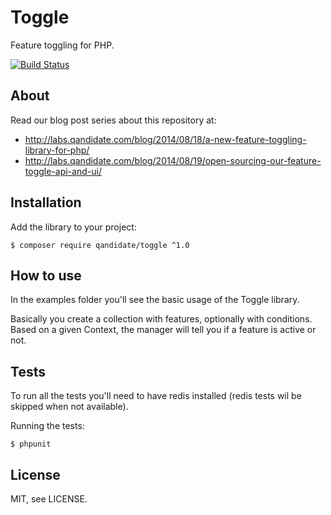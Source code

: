 Toggle
======

Feature toggling for PHP.

[![Build Status](https://travis-ci.org/qandidate-labs/qandidate-toggle.svg?branch=master)](https://travis-ci.org/qandidate-labs/qandidate-toggle)

## About

Read our blog post series about this repository at:
- http://labs.qandidate.com/blog/2014/08/18/a-new-feature-toggling-library-for-php/
- http://labs.qandidate.com/blog/2014/08/19/open-sourcing-our-feature-toggle-api-and-ui/

## Installation

Add the library to your project:

```
$ composer require qandidate/toggle ^1.0
```

## How to use

In the examples folder you'll see the basic usage of the Toggle library.

Basically you create a collection with features, optionally with conditions.
Based on a given Context, the manager will tell you if a feature is active or not.


## Tests

To run all the tests you'll need to have redis installed (redis tests wil be skipped when not available).

Running the tests:

```
$ phpunit
```
## License

MIT, see LICENSE.
